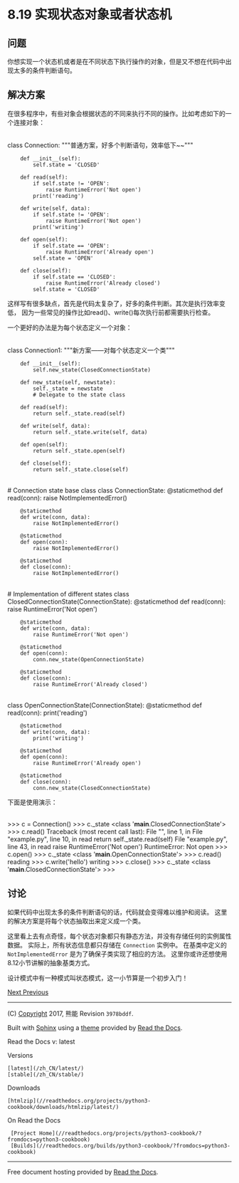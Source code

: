 

# 8.19 实现状态对象或者状态机

## 问题

你想实现一个状态机或者是在不同状态下执行操作的对象，但是又不想在代码中出现太多的条件判断语句。

## 解决方案

在很多程序中，有些对象会根据状态的不同来执行不同的操作。比如考虑如下的一个连接对象：


​    
    class Connection:
        """普通方案，好多个判断语句，效率低下~~"""
    
        def __init__(self):
            self.state = 'CLOSED'
    
        def read(self):
            if self.state != 'OPEN':
                raise RuntimeError('Not open')
            print('reading')
    
        def write(self, data):
            if self.state != 'OPEN':
                raise RuntimeError('Not open')
            print('writing')
    
        def open(self):
            if self.state == 'OPEN':
                raise RuntimeError('Already open')
            self.state = 'OPEN'
    
        def close(self):
            if self.state == 'CLOSED':
                raise RuntimeError('Already closed')
            self.state = 'CLOSED'


这样写有很多缺点，首先是代码太复杂了，好多的条件判断。其次是执行效率变低， 因为一些常见的操作比如read()、write()每次执行前都需要执行检查。

一个更好的办法是为每个状态定义一个对象：


​    
    class Connection1:
        """新方案——对每个状态定义一个类"""
    
        def __init__(self):
            self.new_state(ClosedConnectionState)
    
        def new_state(self, newstate):
            self._state = newstate
            # Delegate to the state class
    
        def read(self):
            return self._state.read(self)
    
        def write(self, data):
            return self._state.write(self, data)
    
        def open(self):
            return self._state.open(self)
    
        def close(self):
            return self._state.close(self)


​    
    # Connection state base class
    class ConnectionState:
        @staticmethod
        def read(conn):
            raise NotImplementedError()
    
        @staticmethod
        def write(conn, data):
            raise NotImplementedError()
    
        @staticmethod
        def open(conn):
            raise NotImplementedError()
    
        @staticmethod
        def close(conn):
            raise NotImplementedError()


​    
    # Implementation of different states
    class ClosedConnectionState(ConnectionState):
        @staticmethod
        def read(conn):
            raise RuntimeError('Not open')
    
        @staticmethod
        def write(conn, data):
            raise RuntimeError('Not open')
    
        @staticmethod
        def open(conn):
            conn.new_state(OpenConnectionState)
    
        @staticmethod
        def close(conn):
            raise RuntimeError('Already closed')


​    
    class OpenConnectionState(ConnectionState):
        @staticmethod
        def read(conn):
            print('reading')
    
        @staticmethod
        def write(conn, data):
            print('writing')
    
        @staticmethod
        def open(conn):
            raise RuntimeError('Already open')
    
        @staticmethod
        def close(conn):
            conn.new_state(ClosedConnectionState)


下面是使用演示：


​    
    >>> c = Connection()
    >>> c._state
    <class '__main__.ClosedConnectionState'>
    >>> c.read()
    Traceback (most recent call last):
        File "<stdin>", line 1, in <module>
        File "example.py", line 10, in read
            return self._state.read(self)
        File "example.py", line 43, in read
            raise RuntimeError('Not open')
    RuntimeError: Not open
    >>> c.open()
    >>> c._state
    <class '__main__.OpenConnectionState'>
    >>> c.read()
    reading
    >>> c.write('hello')
    writing
    >>> c.close()
    >>> c._state
    <class '__main__.ClosedConnectionState'>
    >>>


## 讨论

如果代码中出现太多的条件判断语句的话，代码就会变得难以维护和阅读。 这里的解决方案是将每个状态抽取出来定义成一个类。

这里看上去有点奇怪，每个状态对象都只有静态方法，并没有存储任何的实例属性数据。 实际上，所有状态信息都只存储在 `Connection` 实例中。
在基类中定义的 `NotImplementedError` 是为了确保子类实现了相应的方法。 这里你或许还想使用8.12小节讲解的抽象基类方式。

设计模式中有一种模式叫状态模式，这一小节算是一个初步入门！

[Next ](p20_call_method_on_object_by_string_name.html "8.20 通过字符串调用对象方法") [
Previous](p18_extending_classes_with_mixins.html "8.18 利用Mixins扩展类功能")

* * *

(C) [Copyright](../copyright.html) 2017, 熊能  Revision `3978bddf`.

Built with [Sphinx](http://sphinx-doc.org/) using a
[theme](https://github.com/rtfd/sphinx_rtd_theme) provided by [Read the
Docs](https://readthedocs.org).

Read the Docs v: latest

Versions

    [latest](/zh_CN/latest/)
    [stable](/zh_CN/stable/)

Downloads

    [htmlzip](//readthedocs.org/projects/python3-cookbook/downloads/htmlzip/latest/)

On Read the Docs

     [Project Home](//readthedocs.org/projects/python3-cookbook/?fromdocs=python3-cookbook)
     [Builds](//readthedocs.org/builds/python3-cookbook/?fromdocs=python3-cookbook)

* * *

Free document hosting provided by [Read the Docs](http://www.readthedocs.org).

